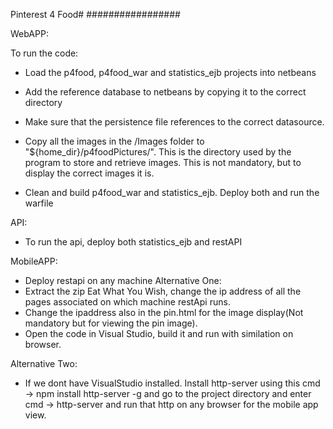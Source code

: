 Pinterest 4 Food#
#################

WebAPP:

To run the code:
 - Load the p4food, p4food_war and statistics_ejb projects into netbeans
 - Add the reference database to netbeans by copying it to the correct directory
 - Make sure that the persistence file references to the correct datasource.
 - Copy all the images in the /Images folder to "${home_dir}/p4foodPictures/". This is the directory used by the program to store and retrieve images. This is not mandatory, but to display the correct images it is.

 - Clean and build p4food_war and statistics_ejb. Deploy both and run the warfile
	
API:
 - To run the api, deploy both statistics_ejb and restAPI
 
 
MobileAPP:
 - Deploy restapi on any machine
Alternative One:
 - Extract the zip Eat What You Wish, change the ip address of all the pages associated on which machine restApi runs.
 - Change the ipaddress also in the pin.html for the image display(Not mandatory but for viewing the pin image).
 - Open the code in Visual Studio, build it and run with similation on browser.

Alternative Two:
 - If we dont have VisualStudio installed. Install http-server using this cmd -> npm install http-server -g and go to the project directory and enter cmd -> http-server and run that http on any browser for the mobile app view.


